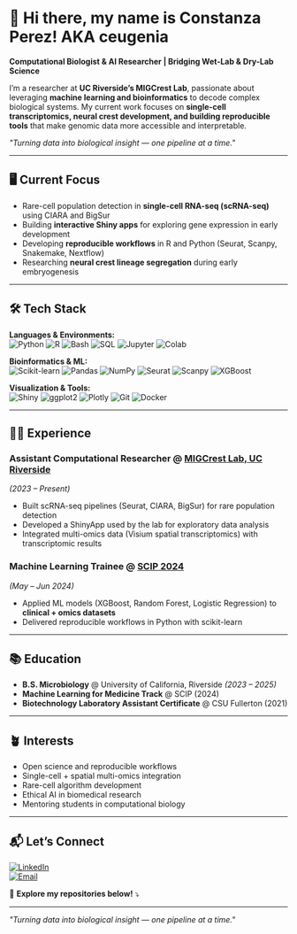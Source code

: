 # 👋 Hi there, my name is Constanza Perez! AKA ceugenia  

**Computational Biologist & AI Researcher | Bridging Wet-Lab & Dry-Lab Science**  

I’m a researcher at **UC Riverside’s MIGCrest Lab**, passionate about leveraging **machine learning and bioinformatics** to decode complex biological systems. My current work focuses on **single-cell transcriptomics, neural crest development, and building reproducible tools** that make genomic data more accessible and interpretable.  

*"Turning data into biological insight — one pipeline at a time."*  

---

## 🖥️ Current Focus
- Rare-cell population detection in **single-cell RNA-seq (scRNA-seq)** using CIARA and BigSur  
- Building **interactive Shiny apps** for exploring gene expression in early development  
- Developing **reproducible workflows** in R and Python (Seurat, Scanpy, Snakemake, Nextflow)  
- Researching **neural crest lineage segregation** during early embryogenesis  

---

## 🛠️ Tech Stack  

**Languages & Environments:**  
![Python](https://img.shields.io/badge/Python-3776AB?style=for-the-badge&logo=python&logoColor=white)
![R](https://img.shields.io/badge/R-276DC3?style=for-the-badge&logo=r&logoColor=white)
![Bash](https://img.shields.io/badge/Shell_Script-121011?style=for-the-badge&logo=gnu-bash&logoColor=white)
![SQL](https://img.shields.io/badge/SQL-4479A1?style=for-the-badge&logo=postgresql&logoColor=white)
![Jupyter](https://img.shields.io/badge/Jupyter-F37626?style=for-the-badge&logo=Jupyter&logoColor=white)
![Colab](https://img.shields.io/badge/Colab-F9AB00?style=for-the-badge&logo=googlecolab&logoColor=white)

**Bioinformatics & ML:**  
![Scikit-learn](https://img.shields.io/badge/scikit--learn-F7931E?style=for-the-badge&logo=scikit-learn&logoColor=white)
![Pandas](https://img.shields.io/badge/Pandas-2C2D72?style=for-the-badge&logo=pandas&logoColor=white)
![NumPy](https://img.shields.io/badge/Numpy-777BB4?style=for-the-badge&logo=numpy&logoColor=white)
![Seurat](https://img.shields.io/badge/Seurat-0C0C0C?style=for-the-badge)
![Scanpy](https://img.shields.io/badge/Scanpy-0C0C0C?style=for-the-badge)
![XGBoost](https://img.shields.io/badge/XGBoost-0C0C0C?style=for-the-badge)

**Visualization & Tools:**  
![Shiny](https://img.shields.io/badge/Shiny-0C0C0C?style=for-the-badge&logo=r&logoColor=white)
![ggplot2](https://img.shields.io/badge/ggplot2-0C0C0C?style=for-the-badge&logo=r&logoColor=white)
![Plotly](https://img.shields.io/badge/Plotly-3F4F75?style=for-the-badge&logo=plotly&logoColor=white)
![Git](https://img.shields.io/badge/Git-F05032?style=for-the-badge&logo=git&logoColor=white)
![Docker](https://img.shields.io/badge/Docker-2496ED?style=for-the-badge&logo=docker&logoColor=white)

<!--
---

## 📁 Featured Projects  

### 🔬 [CIARA Rare-Cell Detection Benchmark](link-to-CIARA-repo)
Benchmarking **CIARA** vs **BigSur** on human gastrula datasets (GSE136447, E-MTAB-9388).  
*Outcome: CIARA achieved recall = 0.92 at low read depth; identified rare hemogenic endothelial progenitors.*  

---

### 🧪 [ShinyApp for scRNA-seq Visualization](link-to-MIGCrestLab-ShinyApp)
Interactive app for exploring **Seurat clusters, gene expression, and marker heatmaps** in neural crest datasets.  
*Outcome: Reduced data exploration time by ~40% for collaborators.*  

---

### 🧠 [Interactive NEURON Simulation Dashboard](link-to-plotlytesting-repo)
Plotly/Dash web app to visualize **neural prosthesis models** simulated in NEURON.  
*Outcome: Enabled non-coders to explore firing phenotypes interactively; deployed on Heroku.*  

---

### 🖼️ [ImageJ PTBP1 Analysis](link-to-imagej-repo)
Automated quantification of **PTBP1 (RRM2 domain) localization** from heterokaryon assays.  
*Outcome: Identified novel nuclear retention pattern; presented at CSUF Research Symposium (2021).*  
-->
---

## 👩‍💻 Experience  

### **Assistant Computational Researcher** @ [MIGCrest Lab, UC Riverside](https://profiles.ucr.edu/app/home/profile/martingc)
*(2023 – Present)*  
- Built scRNA-seq pipelines (Seurat, CIARA, BigSur) for rare population detection  
- Developed a ShinyApp used by the lab for exploratory data analysis  
- Integrated multi-omics data (Visium spatial transcriptomics) with transcriptomic results  

### **Machine Learning Trainee** @ [SCIP 2024](https://sfsuscip.wixsite.com/scip)  
*(May – Jun 2024)*  
- Applied ML models (XGBoost, Random Forest, Logistic Regression) to **clinical + omics datasets**  
- Delivered reproducible workflows in Python with scikit-learn  

---

## 📚 Education  
- **B.S. Microbiology** @ University of California, Riverside *(2023 – 2025)*  
- **Machine Learning for Medicine Track** @ SCIP (2024)  
- **Biotechnology Laboratory Assistant Certificate** @ CSU Fullerton (2021)  

<!--
---

## 📊 GitHub Stats  

<p align="center">
  <img height="180em" src="https://github-readme-stats.vercel.app/api?username=ceugenia&show_icons=true&theme=radical&hide_border=true&count_private=true" />
  <img height="180em" src="https://github-readme-stats.vercel.app/api/top-langs/?username=ceugenia&layout=compact&theme=radical&hide_border=true" />
</p>
-->
---

## 🪴 Interests  
- Open science and reproducible workflows  
- Single-cell + spatial multi-omics integration  
- Rare-cell algorithm development  
- Ethical AI in biomedical research  
- Mentoring students in computational biology  

---

## 📬 Let’s Connect  

[![LinkedIn](https://img.shields.io/badge/LinkedIn-Connect-blue?style=for-the-badge&logo=linkedin)](https://www.linkedin.com/in/constanza-eugenia-perez-37788a1b7)  
[![Email](https://img.shields.io/badge/Email-Contact%20Me-red?style=for-the-badge&logo=gmail)](mailto:perezeconse@gmail.com)  

👾 **Explore my repositories below!** ⤵  

---

*"Turning data into biological insight — one pipeline at a time."*  
